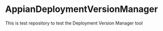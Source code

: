 # AppianDeploymentVersionManager
This is test repository to test the Deployment Version Manager tool
